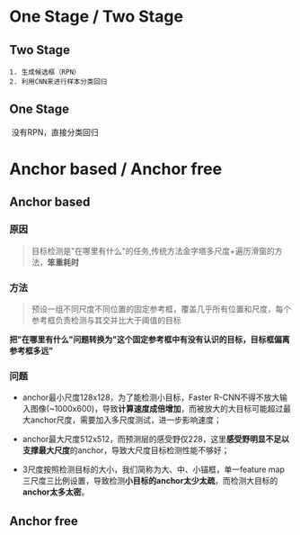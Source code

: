 # One Stage / Two Stage

## Two Stage

 	1. 生成候选框（RPN）
 	2. 利用CNN来进行样本分类回归  

## One Stage

​	没有RPN，直接分类回归

# Anchor based / Anchor free

## Anchor based
### 原因
>目标检测是"在哪里有什么"的任务,传统方法金字塔多尺度+遍历滑窗的方法，**笨重耗时**

### 方法
>预设一组不同尺度不同位置的固定参考框，覆盖几乎所有位置和尺度，每个参考框负责检测与其交并比大于阈值的目标

**把"在哪里有什么"问题转换为"这个固定参考框中有没有认识的目标，目标框偏离参考框多远"**
### 问题
- anchor最小尺度128x128，为了能检测小目标，Faster R-CNN不得不放大输入图像(~1000x600)，导致**计算速度成倍增加**，而被放大的大目标可能超过最大anchor尺度，需要加入多尺度测试，进一步影响速度；

- anchor最大尺度512x512，而预测层的感受野仅228，这里**感受野明显不足以支撑最大尺度**的anchor，导致大尺度目标检测性能不够好；

- 3尺度按照检测目标的大小，我们简称为大、中、小锚框，单一feature map三尺度三比例设置，导致检测**小目标的anchor太少太疏**，而检测大目标的**anchor太多太密**。

## Anchor free

